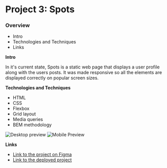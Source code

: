 # Project 3: Spots

### Overview

- Intro
- Technologies and Techniques
- Links

**Intro**

In it's current state, Spots is a static web page that displays a user profile along with the users posts. It was made responsive so all the elements are displayed correctly on popular screen sizes.

**Technologies and Techniques**

- HTML
- CSS
- Flexbox
- Grid layout
- Media queries
- BEM methodology

![Desktop preview](https://i.ibb.co/TM6wDJDr/Screenshot-2025-02-21-at-4-10-34-PM.png)
![Mobile Preview](https://i.ibb.co/Kp8q1q3F/Screenshot-2025-02-21-at-4-10-59-PM.png)

**Links**

- [Link to the project on Figma](https://www.figma.com/file/BBNm2bC3lj8QQMHlnqRsga/Sprint-3-Project-%E2%80%94-Spots?type=design&node-id=2%3A60&mode=design&t=afgNFybdorZO6cQo-1)
- [Link to the deployed project](https://eduenez33.github.io/se_project_spots/)
